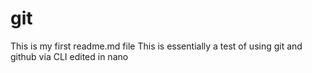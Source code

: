 # git
This is my first readme.md file
This is essentially a test of using git and github via CLI
edited in nano
